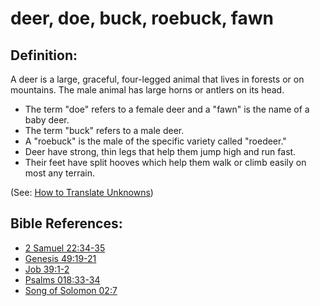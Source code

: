 # deer, doe, buck, roebuck, fawn #

## Definition: ##

A deer is a large, graceful, four-legged animal that lives in forests or on mountains. The male animal has large horns or antlers on its head.

* The term "doe" refers to a female deer and a "fawn" is the name of a baby deer.
* The term "buck" refers to a male deer.
* A "roebuck" is the male of the specific variety called "roedeer."
* Deer have strong, thin legs that help them jump high and run fast.
* Their feet have split hooves which help them walk or climb easily on most any terrain.

(See: [How to Translate Unknowns](https://git.door43.org/Door43/en-ta-translate-vol1/src/master/content/translate_unknown.md))

## Bible References: ##

* [2 Samuel 22:34-35](https://door43.org/en/bible/notes/2sa/22/34)
* [Genesis 49:19-21](https://door43.org/en/bible/notes/gen/49/19)
* [Job 39:1-2](https://door43.org/en/bible/notes/job/39/01)
* [Psalms 018:33-34](https://door43.org/en/bible/notes/psa/018/033)
* [Song of Solomon 02:7](https://door43.org/en/bible/notes/sng/02/07)

